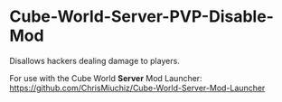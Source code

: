 # Cube-World-Server-PVP-Disable-Mod
Disallows hackers dealing damage to players.

For use with the Cube World **Server** Mod Launcher: https://github.com/ChrisMiuchiz/Cube-World-Server-Mod-Launcher
